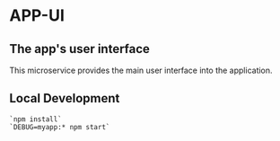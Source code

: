 # APP-UI
## The app's user interface
This microservice provides the main user interface into the application.

## Local Development
    `npm install`
    `DEBUG=myapp:* npm start`
